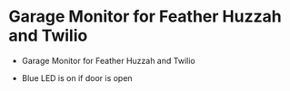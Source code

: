 Garage Monitor for Feather Huzzah and Twilio
========

* Garage Monitor for Feather Huzzah and Twilio

* Blue LED is on if door is open
